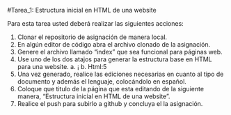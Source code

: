 #Tarea_1: Estructura inicial en HTML de una website

Para esta tarea usted deberá realizar las siguientes acciones:

1.	Clonar el repositorio de asignación de manera local.
2.	En algún editor de código abra el archivo clonado de la asignación.
3.	Genere el archivo llamado “index” que sea funcional para páginas web.
4.	Use uno de los dos atajos para generar la estructura base en HTML para una website.
a.	¡
b.	Html:5
5.	Una vez generado, realice las ediciones necesarias en cuanto al tipo de documento y además el lenguaje, colocándolo en español.
6.	Coloque que titulo de la página que esta editando de la siguiente manera, “Estructura inicial en HTML de una website”.
7.	Realice el push para subirlo a github y concluya el la asignación.

